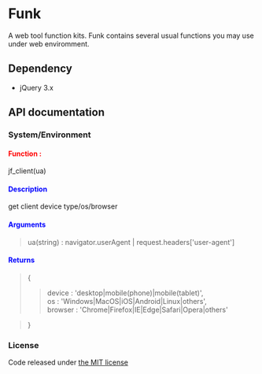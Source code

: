 # Funk

A web tool function kits.
Funk contains several usual functions you may use under web enviromment. 

Dependency
---
* jQuery 3.x

API documentation
---
### System/Environment

<h4 style="color:red;">Function :</h4>
jf_client(ua)
    
<h4 style="color:blue;">Description</h4>
get client device type/os/browser
<h4 style="color:blue;">Arguments</h4>

>ua(string) : navigator.userAgent | request.headers['user-agent']

<h4 style="color:blue;">Returns</h4>

>{  
>>device : 'desktop|mobile(phone)|mobile(tablet)',  
>>os : 'Windows|MacOS|iOS|Android|Linux|others',  
>>browser : 'Chrome|Firefox|IE|Edge|Safari|Opera|others'

>}



    
### License
Code released under [the MIT license](./LICENSE)    
